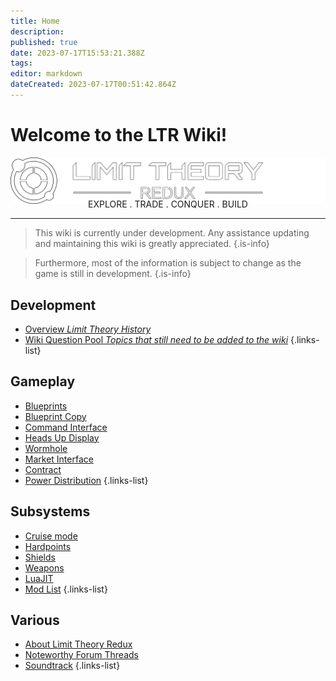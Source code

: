 ```yaml
---
title: Home
description: 
published: true
date: 2023-07-17T15:53:21.388Z
tags: 
editor: markdown
dateCreated: 2023-07-17T00:51:42.864Z
---
```


# Welcome to the LTR Wiki!

![](/centered.png) 
<p style="text-align: center; margin-top: -25px;">EXPLORE . TRADE . CONQUER . BUILD</p>

---

> This wiki is currently under development. Any assistance updating and maintaining this wiki is greatly appreciated.
{.is-info}

> Furthermore, most of the information is subject to change as the game is still in development.
{.is-info}

## Development
- [Overview *Limit Theory History*](/dev-overview)
- [Wiki Question Pool *Topics that still need to be added to the wiki*](/question-pool)
{.links-list}
## Gameplay
- [Blueprints](/blueprint)
- [Blueprint Copy](/blueprint-copy)
- [Command Interface](/command-interface)
- [Heads Up Display](/heads-up-display)
- [Wormhole](/wormhole)
- [Market Interface](/market-interface)
- [Contract](/contract)
- [Power Distribution](/power-distribution)
{.links-list}
## Subsystems
- [Cruise mode](/cruise-mode)
- [Hardpoints](/hardpoint)
- [Shields](/shields)
- [Weapons](/weapons)
- [LuaJIT](/LuaJIT)
- [Mod List](/mod-list)
{.links-list}
## Various
- [About Limit Theory Redux](/about)
- [Noteworthy Forum Threads](/noteworthy-threads)
- [Soundtrack](/soundtrack)
{.links-list}